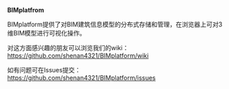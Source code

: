 **BIMplatfrom**

BIMplatform提供了对BIM建筑信息模型的分布式存储和管理，在浏览器上可对3维BIM模型进行可视化操作。   

对这方面感兴趣的朋友可以浏览我们的wiki： https://github.com/shenan4321/BIMplatform/wiki    

如有问题可在Issues提交： https://github.com/shenan4321/BIMplatform/issues  
